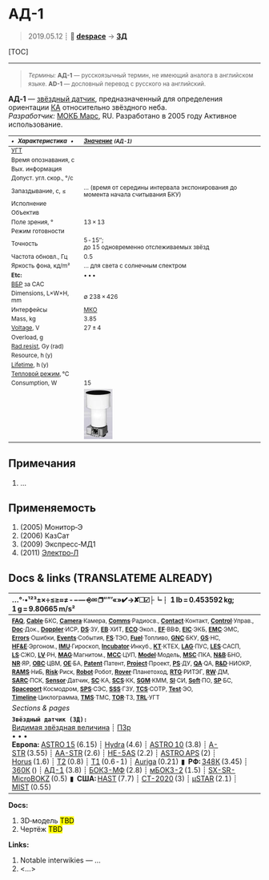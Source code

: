 # АД-1
> 2019.05.12 ┊ **🚀 [despace](index.md)** → **[ЗД](sensor.md)**

[TOC]

---

> <small>*Термины:* **АД-1** — русскоязычный термин, не имеющий аналога в английском языке. **AD-1** — дословный перевод с русского на английский.</small>

**АД‑1** — [звёздный датчик](sensor.md), предназначенный для определения ориентации [КА](sc.md) относительно звёздного неба.  
*Разработчик:* [МОКБ Марс](zz_mars_mokb.md), RU. Разработано в 2005 году Активное использование.

<small>

|*•    Характеристика    •*|*[Значение](si.md) <small>(АД-1)</small>*|
|:--|:--|
|[УГТ](trl.md)|   |
|Время опознавания, с|  |
|Вых. информация|  |
|Допуст. угл. скор., °/с|  |
|Запаздывание, с, ≤| … (время от середины интервала экспонирования до момента начала считывания БКУ)  |
|Исполнение|   |
|Объектив|  |
|Поле зрения, °| 13 × 13 |
|Режим готовности|   |
|Точность|  5 ‑ 15″;<br> до 15 одновременно отслеживаемых звёзд  |
|Частота обновл., Гц|  0.5  |
|Яркость фона, кд/m²| … для света с солнечным спектром  |
|**Etc:**|• • •|
|[ВБР](rams.md) за САС|    |
|Dimensions, L×W×H, mm|  ∅ 238 × 426  |
|Интерфейсы|  [МКО](mil_std_1553b.md)  |
|Mass, kg| 3.85  |
|[Voltage](voltage.md), V|  27 ± 4  |
|Overload, g|    |
|[Rad.resist](ion_rad.md), Gy (rad)|    |
|Resource, h (y)|    |
|[Lifetime](lifetime.md), h (y)|    |
|[Тепловой режим](tcs.md), °C|    |
|Consumption, W|  15  |
|| [![](f/sensor/a/ad-1_thumb.jpg)](f/sensor/a/ad-1.png) |

</small>



<p style="page-break-after:always"> </p>

## Примечания
   1. …



## Применяемость
   1. (2005) Монитор‑Э
   1. (2006) КазСат
   1. (2009) Экспресс‑МД1
   1. (2011) [Электро‑Л](электро_л.md)



<p style="page-break-after:always"> </p>

## Docs & links (TRANSLATEME ALREADY)
|…°·•¹²³±×÷≤≥≈≠ ‑ −— ⎆✉ ❐“”’«»✔→✘☐☑├┕┆ 1 lb = 0.453592 kg; 1 g = 9.80665 m/s²|
|:--|
|<small>**[FAQ](faq.md)**, **[Cable](cable.md)**·БКС, **[Camera](camera.md)**·Камера, **[Comms](comms.md)**·Радиосв., **[Contact](contact.md)**·Контакт, **[Control](control.md)**·Управ., **[Doc](doc.md)**·Док., **[Doppler](doppler.md)**·ИСР, **[DS](ds.md)**·ЗУ, **[EB](eb.md)**·ХИТ, **[ECO](ecology.md)**·Экол., **[EF](ef.md)**·ВВФ, **[ElC](elc.md)**·ЭКБ, **[EMC](emc.md)**·ЭМС, **[Errors](error.md)**·Ошибки, **[Events](event.md)**·События, **[FS](fs.md)**·ТЭО, **[Fuel](fuel.md)**·Топливо, **[GNC](gnc.md)**·БКУ, **[GS](scs.md)**·НС, **[HF&E](hfe.md)**·Эргоном., **[IMU](imu.md)**·Гироскоп, **[Incubator](incubator.md)**·Инкуб., **[KT](kt.md)**·КТЕХ, **[LAG](lag.md)**·ПУC, **[LES](les.md)**·САСП, **[LS](ls.md)**·СЖО, **[LV](lv.md)**·РН, **[MAG](mag.md)**·Магнитом., **[MCC](mcc.md)**·ЦУП, **[Model](model.md)**·Модель, **[MSC](sc.md)**·ПКА, **[N&B](nnb.md)**·БНО, **[NR](nr.md)**·ЯР, **[OBC](obc.md)**·ЦВМ, **[OE](oe.md)**·БА, **[Patent](патент.md)**·Патент, **[Project](project.md)**·Проект, **[PS](ps.md)**·ДУ, **[QA](quality.md)**·QA, **[R&D](rnd.md)**·НИОКР, **[RAMS](rams.md)**·НиБ, **[Risk](risk.md)**·Риск, **[Robot](robotics.md)**·Робот, **[Rover](rover.md)**·Планетоход, **[RTG](rtg.md)**·РИТЭГ, **[RW](rw.md)**·ДМ, **[SARC](sarc.md)**·ПСК, **[Sensor](sensor.md)**·Датчик, **[SC](sc.md)**·КА, **[SCS](scs.md)**·КК, **[SGM](sgm.md)**·КММ, **[SI](si.md)**·СИ, **[Soft](soft.md)**·ПО, **[SP](sp.md)**·БС, **[Spaceport](spaceport.md)**·Космодром, **[SPS](sps.md)**·СЭС, **[SSS](sss.md)**·ГЗУ, **[TCS](tcs.md)**·СОТР, **[Test](test.md)**·ЭО, **[Timeline](timeline.md)**·Циклограмма, **[TMS](tms.md)**·ТМС, **[TOR](tor.md)**·ТЗ, **[TRL](trl.md)**·УГТ</small>|
|*Sections & pages*|
|**`Звёздный датчик (ЗД):`**<br> [Видимая звёздная величина](app_mag.md) ┊ [ПЗр](fov.md)<br>• • •<br> **Европа:** [ASTRO 15](astro_15.md) (6.15) ┊ [Hydra](hydra.md) (4.6) ┊ [ASTRO 10](astro_10.md) (3.8) ┊ [A-STR](a_str.md) (3.55) ┊ [AA-STR](aa_str.md) (2.6) ┊ [HE-5AS](he_5as.md) (2.2) ┊ [ASTRO APS](astro_aps.md) (2) ┊ [Horus](horus.md) (1.6) ┊ [T2](t2.md) (0.8) ┊ [T1](t1.md) (0.6 ‑ 1) ┊ [Auriga](auriga.md) (0.21)  ▮  **РФ:** [348К](348k.md) (3.45) ┊ [360К](360k.md) () ┊ [АД-1](ad_1.md) (3.8) ┊ [БОКЗ-МФ](bokz_mf.md) (2.8) ┊ [мБОКЗ-2](мбокз_2.md) (1.5) ┊ [SX-SR-MicroBOKZ](sx_sr_microbokz.md) (0.5)  ▮  **США:** [HAST](hast.md) (7.7) ┊ [CT-2020](ct_2020.md) (3) ┊ [µSTAR](mustar.md) (2.1) ┊ [MIST](mist.md) (0.55)  |

**Docs:**

   1. 3D‑модель <mark>TBD</mark>
   1. Чертёж <mark>TBD</mark>

**Links:**

   1. Notable interwikies — …
   1. <…>
